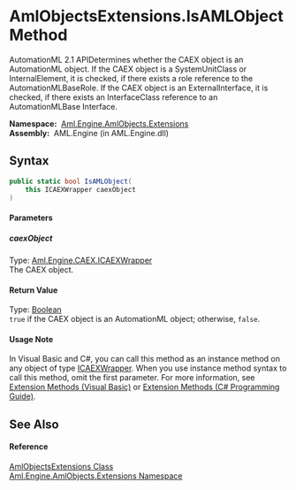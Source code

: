AmlObjectsExtensions.IsAMLObject Method
=======================================
AutomationML 2.1 APIDetermines whether the CAEX object is an AutomationML object. If the CAEX object is a SystemUnitClass or InternalElement, it is checked, if there exists a role reference to the AutomationMLBaseRole. If the CAEX object is an ExternalInterface, it is checked, if there exists an InterfaceClass reference to an AutomationMLBase Interface.

  **Namespace:**  [Aml.Engine.AmlObjects.Extensions][1]  
  **Assembly:**  AML.Engine (in AML.Engine.dll)

Syntax
------

```csharp
public static bool IsAMLObject(
	this ICAEXWrapper caexObject
)
```

#### Parameters

##### *caexObject*
Type: [Aml.Engine.CAEX.ICAEXWrapper][2]  
The CAEX object.

#### Return Value
Type: [Boolean][3]  
`true` if the CAEX object is an AutomationML object; otherwise, `false`. 
#### Usage Note
In Visual Basic and C#, you can call this method as an instance method on any object of type [ICAEXWrapper][2]. When you use instance method syntax to call this method, omit the first parameter. For more information, see [Extension Methods (Visual Basic)][4] or [Extension Methods (C# Programming Guide)][5].

See Also
--------

#### Reference
[AmlObjectsExtensions Class][6]  
[Aml.Engine.AmlObjects.Extensions Namespace][1]  

[1]: ../README.md
[2]: ../../Aml.Engine.CAEX/ICAEXWrapper/README.md
[3]: https://docs.microsoft.com/dotnet/api/system.boolean
[4]: https://docs.microsoft.com/dotnet/visual-basic/programming-guide/language-features/procedures/extension-methods
[5]: https://docs.microsoft.com/dotnet/csharp/programming-guide/classes-and-structs/extension-methods
[6]: README.md
[7]: https://www.automationml.org
[8]: ../../icons/logoShade.png
